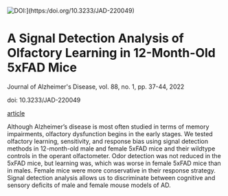 ![DOI:](https://img.shields.io/badge/doi-10.3233/JAD-220049-green.svg)](https:/doi.org/10.3233/JAD-220049)

# A Signal Detection Analysis of Olfactory Learning in 12-Month-Old 5xFAD Mice

Journal of Alzheimer's Disease, vol. 88, no. 1, pp. 37-44, 2022

doi: 10.3233/JAD-220049

[article](https://content.iospress.com/articles/journal-of-alzheimers-disease/jad220049)

Although Alzheimer’s disease is most often studied in terms of memory impairments, olfactory dysfunction begins in the early stages. We tested olfactory learning, sensitivity, and response bias using signal detection methods in 12-month-old male and female 5xFAD mice and their wildtype controls in the operant olfactometer. Odor detection was not reduced in the 5xFAD mice, but learning was, which was worse in female 5xFAD mice than in males. Female mice were more conservative in their response strategy. Signal detection analysis allows us to discriminate between cognitive and sensory deficits of male and female mouse models of AD.

